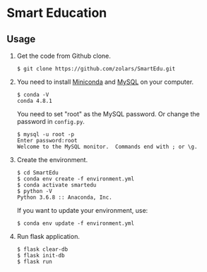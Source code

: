 # Smart Education

## Usage

1. Get the code from Github clone.
    ```
    $ git clone https://github.com/zolars/SmartEdu.git
    ```

2. You need to install [Miniconda](https://docs.conda.io/en/latest/miniconda.html) and [MySQL](http://dev.mysql.com/downloads/mysql/) on your computer.
    ```
    $ conda -V
    conda 4.8.1
    ```

    You need to set "root" as the MySQL password. Or change the password in `config.py`.
    ```
    $ mysql -u root -p
    Enter password:root
    Welcome to the MySQL monitor.  Commands end with ; or \g.
    ```

3. Create the environment.
    ```
    $ cd SmartEdu
    $ conda env create -f environment.yml
    $ conda activate smartedu
    $ python -V
    Python 3.6.8 :: Anaconda, Inc. 
    ```

    If you want to update your environment, use:
    ```
    $ conda env update -f environment.yml
    ```
    
4. Run flask application.
   ```
   $ flask clear-db
   $ flask init-db
   $ flask run
   ```